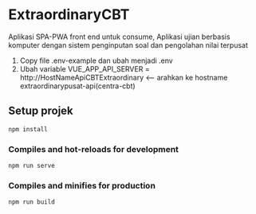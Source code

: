 # ExtraordinaryCBT
Aplikasi SPA-PWA front end untuk consume, Aplikasi ujian berbasis komputer dengan sistem penginputan soal dan pengolahan nilai terpusat 

1. Copy file .env-example dan ubah menjadi .env
2. Ubah variable VUE_APP_API_SERVER = http://HostNameApiCBTExtraordinary <-- arahkan ke hostname extraordinarypusat-api(centra-cbt)

## Setup projek
```
npm install
```

### Compiles and hot-reloads for development
```
npm run serve
```

### Compiles and minifies for production
```
npm run build
```